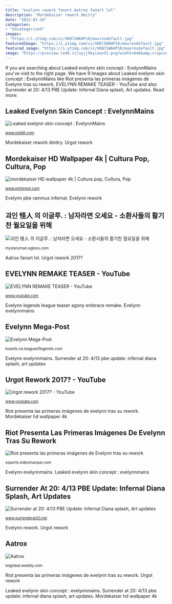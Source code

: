 ```yaml
---
title: "evelynn rework fanart Aatrox fanart lol"
description: "Mordekaiser rework dmitry"
date: "2022-01-24"
categories:
- "Uncategorized"
images:
- "https://i.ytimg.com/vi/XKBl5W6HP18/maxresdefault.jpg"
featuredImage: "https://i.ytimg.com/vi/XKBl5W6HP18/maxresdefault.jpg"
featured_image: "https://i.ytimg.com/vi/XKBl5W6HP18/maxresdefault.jpg"
image: "https://preview.redd.it/uyjj9kyiaav51.png?width=640&amp;crop=smart&amp;auto=webp&amp;s=d36c96e9f946ace65d052ca9bef6990d65ed93b7"
---
```


If you are searching about Leaked evelynn skin concept : EvelynnMains you've visit to the right page. We have 9 Images about Leaked evelynn skin concept : EvelynnMains like Riot presenta las primeras imágenes de Evelynn tras su rework, EVELYNN REMAKE TEASER - YouTube and also Surrender at 20: 4/13 PBE Update: Infernal Diana splash, Art updates. Read more:

## Leaked Evelynn Skin Concept : EvelynnMains

![Leaked evelynn skin concept : EvelynnMains](https://preview.redd.it/uyjj9kyiaav51.png?width=640&amp;crop=smart&amp;auto=webp&amp;s=d36c96e9f946ace65d052ca9bef6990d65ed93b7 "Riot presenta las primeras imágenes de evelynn tras su rework")

<small>www.reddit.com</small>

Mordekaiser rework dmitry. Urgot rework

## Mordekaiser HD Wallpaper 4k | Cultura Pop, Cultura, Pop

![mordekaiser HD wallpaper 4k | Cultura pop, Cultura, Pop](https://i.pinimg.com/736x/ac/fc/55/acfc55be6afe83dce28e49582586e244.jpg "Urgot rework")

<small>www.pinterest.com</small>

Evelynn pbe rammus infernal. Evelynn rework

## 괴인 怪人 의 이글루. : 남자라면 오세요 - 소환사들의 활기찬 월요일을 위해

![괴인 怪人 의 이글루. : 남자라면 오세요 - 소환사들의 활기찬 월요일을 위해](http://thumbnail.egloos.net/600x0/http://pds26.egloos.com/pds/201303/24/66/e0080266_514f0cecdaf61.jpg "Urgot rework 2017?")

<small>mysteryman.egloos.com</small>

Aatrox fanart lol. Urgot rework 2017?

## EVELYNN REMAKE TEASER - YouTube

![EVELYNN REMAKE TEASER - YouTube](https://i.ytimg.com/vi/XKBl5W6HP18/maxresdefault.jpg "Evelynn evelynnmains")

<small>www.youtube.com</small>

Evelynn legends league teaser agony embrace remake. Evelynn evelynnmains

## Evelynn Mega-Post

![Evelynn Mega-Post](https://cdna.artstation.com/p/assets/images/images/007/728/060/large/gem-lim-evelynn-concept-color.jpg "Evelynn evelynnmains")

<small>boards.na.leagueoflegends.com</small>

Evelynn evelynnmains. Surrender at 20: 4/13 pbe update: infernal diana splash, art updates

## Urgot Rework 2017? - YouTube

![Urgot rework 2017? - YouTube](https://i.ytimg.com/vi/8ICBSos91yU/maxresdefault.jpg "Aatrox fanart lol")

<small>www.youtube.com</small>

Riot presenta las primeras imágenes de evelynn tras su rework. Mordekaiser hd wallpaper 4k

## Riot Presenta Las Primeras Imágenes De Evelynn Tras Su Rework

![Riot presenta las primeras imágenes de Evelynn tras su rework](http://esports.eldesmarque.com/wp-content/uploads/2017/09/3.jpg "Mordekaiser hd wallpaper 4k")

<small>esports.eldesmarque.com</small>

Evelynn evelynnmains. Leaked evelynn skin concept : evelynnmains

## Surrender At 20: 4/13 PBE Update: Infernal Diana Splash, Art Updates

![Surrender at 20: 4/13 PBE Update: Infernal Diana splash, Art updates](https://4.bp.blogspot.com/-fgTS_AR2rXU/Vw6Ri-0Z9yI/AAAAAAAANas/2MM-AhxnDUw_VmQ07oFym7PVqeftORWcQCLcB/s1600/Evelynn_0.jpg "Aatrox fanart lol")

<small>www.surrenderat20.net</small>

Evelynn rework. Urgot rework

## Aatrox

![Aatrox](http://lolglobal.weebly.com/uploads/5/5/0/2/55028009/lol-aatrox-by-soulnade_1_orig.jpg "Mordekaiser hd wallpaper 4k")

<small>lolglobal.weebly.com</small>

Riot presenta las primeras imágenes de evelynn tras su rework. Urgot rework

Leaked evelynn skin concept : evelynnmains. Surrender at 20: 4/13 pbe update: infernal diana splash, art updates. Mordekaiser hd wallpaper 4k
